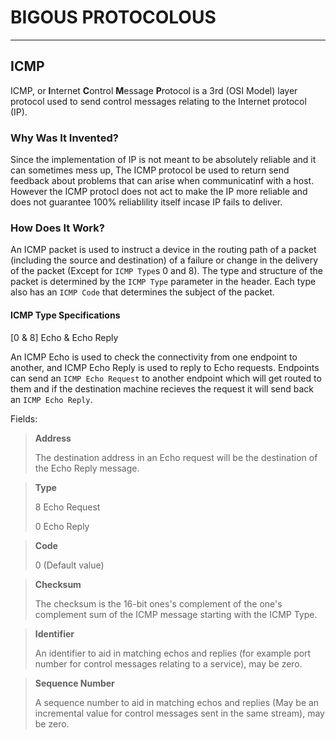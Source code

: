 # BIGOUS PROTOCOLOUS
---------------------

## ICMP

ICMP, or **I**nternet **C**ontrol **M**essage **P**rotocol is a 3rd (OSI Model) layer protocol used to send control messages relating to the Internet protocol (IP).

### Why Was It Invented?
Since the implementation of IP is not meant to be absolutely reliable and it can sometimes mess up, The ICMP protocol be used to return send feedback about problems that can arise when communicatinf with a host. However the ICMP protocl does not act to make the IP more reliable and does not guarantee 100% reliablility itself incase IP fails to deliver.

### How Does It Work?
An ICMP packet is used to instruct a device in the routing path of a packet (including the source and destination) of a failure or change in the delivery of the packet (Except for `ICMP Type`s 0 and 8). The type and structure of the packet is determined by the `ICMP Type` parameter in the header. Each type also has an `ICMP Code` that determines the subject of the packet.

#### ICMP Type Specifications
[0 & 8] Echo & Echo Reply

An ICMP Echo is used to check the connectivity from one endpoint to another, and ICMP Echo Reply is used to reply to Echo requests. Endpoints can send an `ICMP Echo Request` to another endpoint which will get routed to them and if the destination machine recieves the request it will send back an `ICMP Echo Reply`.

Fields:
> **Address**
> 
> The destination address in an Echo request will be the destination of the Echo Reply message. 

> **Type**
> 
> 8 Echo Request
> 
> 0 Echo Reply

> **Code**
>
> 0 (Default value)

> **Checksum**
>
> The checksum is the 16-bit ones's complement of the one's complement sum of the ICMP message starting with the ICMP Type.

> **Identifier**
>
> An identifier to aid in matching echos and replies (for example port number for control messages relating to a service), may be zero.

> **Sequence Number**
>
> A sequence number to aid in matching echos and replies (May be an incremental value for control messages sent in the same stream), may be zero.